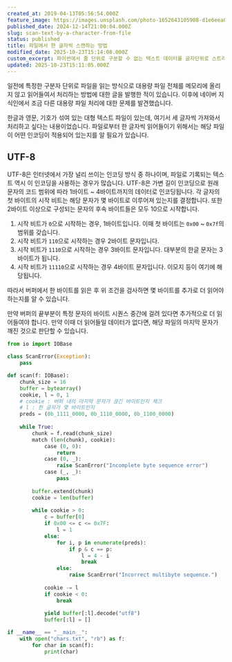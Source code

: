 ```yaml
---
created_at: 2019-04-13T05:56:54.000Z
feature_image: https://images.unsplash.com/photo-1652643105908-d1e6eea8c147?crop=entropy&cs=tinysrgb&fit=max&fm=jpg&ixid=M3wxMTc3M3wwfDF8c2VhcmNofDE2fHxsZXR0ZXJ8ZW58MHx8fHwxNzMzNzEyODkxfDA&ixlib=rb-4.0.3&q=80&w=2000
published_date: 2024-12-14T21:00:04.000Z
slug: scan-text-by-a-character-from-file
status: published
title: 파일에서 한 글자씩 스캔하는 방법
modified_date: 2025-10-23T15:14:08.000Z
custom_excerpt: 파이썬에서 줄 단위로 구분할 수 없는 텍스트 데이터를 글자단위로 스트리밍하는 방법
updated: 2025-10-23T15:11:05.000Z
---
```

일전에 특정한 구분자 단위로 파일을 읽는 방식으로 대용량 파일 전체를 메모리에 올리지 않고 읽어들여서 처리하는 방법에 대한 글을 발행한 적이 있습니다. 이후에 네이버 지식인에서 조금 다른 대용량 파일 처리에 대한 문제를 발견했습니다.

한글과 영문, 기호가 섞여 있는 대형 텍스트 파일이 있는데, 여기서 세 글자씩 가져와서 처리하고 싶다는 내용이었습니다. 파일로부터 한 글자씩 읽어들이기 위해서는 해당 파일이 어떤 인코딩이 적용되어 있는지를 알 필요가 있습니다.

## UTF-8

UTF-8은 인터넷에서 가장 널리 쓰이는 인코딩 방식 중 하나이며, 파일로 기록되는 텍스트 역시 이 인코딩을 사용하는 경우가 많습니다. UTF-8은 가변 길이 인코딩으로 원래 문자의 코드 범위에 따라 1바이트 ~ 4바이트까지의 데이터로 인코딩됩니다. 각 글자의 첫 바이트의 시작 비트는 해당 문자가 몇 바이트로 이루어져 있는지를 결정합니다. 또한 2바이트 이상으로 구성되는 문자의 후속 바이트들은 모두 10으로 시작합니다.

1. 시작 비트가 `0`으로 시작하는 경우, 1바이트입니다. 이때 첫 바이트는 `0x00` ~ `0x7f`의 범위를 갖습니다.
2. 시작 비트가 `110`으로 시작하는 경우 2바이트 문자입니다.
3. 시작 비트가 `1110`으로 시작하는 경우 3바이트 문자입니다. 대부분의 한글 문자는 3바이트가 됩니다.
4. 시작 비트가 `11110`으로 시작하는 경우 4바이트 문자입니다. 이모지 등이 여기에 해당됩니다.

따라서 버퍼에서 한 바이트를 읽은 후 위 조건을 검사하면 몇 바이트를 추가로 더 읽어야 하는지를 알 수 있습니다.

만약 버퍼의 끝부분이 특정 문자의 바이트 시퀀스 중간에 걸려 있다면 추가적으로 더 읽어들여야 합니다. 만약 이때 더 읽어들일 데이터가 없다면, 해당 파일의 마지막 문자가 깨진 것으로 판단할 수 있습니다.

```python
from io import IOBase

class ScanError(Exception):
    pass

def scan(f: IOBase):
    chunk_size = 16
    buffer = bytearray()
    cookie, l = 0, 1
    # cookie : 버퍼 내의 마지막 문자가 끊긴 바이트인지 체크
    # l : 한 글자가 몇 바이트인지
    preds = (0b_1111_0000, 0b_1110_0000, 0b_1100_0000)
    
    while True:
        chunk = f.read(chunk_size)
        match (len(chunk), cookie):
            case (0, 0):
                return
            case (0, _):
                raise ScanError("Incomplete byte sequence error")
            case (_, _):
                pass
        
        buffer.extend(chunk)
        cookie = len(buffer)
        
        while cookie > 0:
            c = buffer[0]
            if 0x00 <= c <= 0x7F:
                l = 1
            else:
                for i, p in enumerate(preds):
                    if p & c == p:
                        l = 4 - i
                        break
                else:
                    raise ScanError("Incorrect multibyte sequence.")
            
            cookie -= l
            if cookie < 0:
                break
            
            yield buffer[:l].decode("utf8")
            buffer[:l] = []

if __name__ == "__main__":
    with open("chars.txt", "rb") as f:
        for char in scan(f):
            print(char)
```